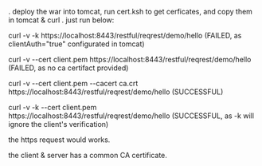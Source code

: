 . deploy the war into tomcat, run cert.ksh to get cerficates, and copy them in tomcat & curl
. just run below:

curl -v -k https://localhost:8443/restful/reqrest/demo/hello 
		(FAILED, as clientAuth="true" configurated in tomcat)
		
curl -v --cert client.pem https://localhost:8443/restful/reqrest/demo/hello
		(FAILED, as no ca certifact provided)
		
curl -v --cert client.pem --cacert ca.crt https://localhost:8443/restful/reqrest/demo/hello
		(SUCCESSFUL)

curl -v -k --cert client.pem https://localhost:8443/restful/reqrest/demo/hello
		(SUCCESSFUL, as -k will ignore the client's verification)

the https request would works.

the client & server has a common CA certificate.